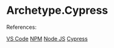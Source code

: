 # Archetype.Cypress

References:

[VS Code](https://code.visualstudio.com/)
[NPM](https://www.npmjs.com/)
[Node JS](https://nodejs.org/en/)
[Cypress](https://www.cypress.io/)
